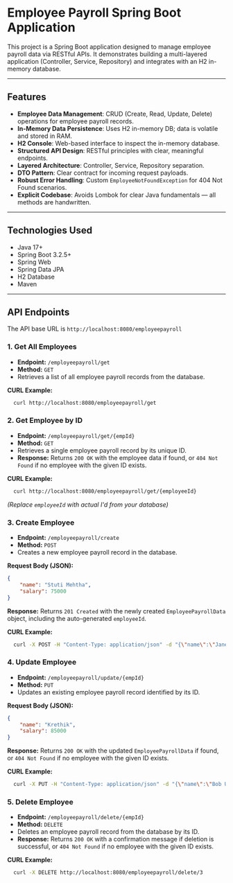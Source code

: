 #  Employee Payroll Spring Boot Application

This project is a Spring Boot application designed to manage employee payroll data via RESTful APIs. It demonstrates building a multi-layered application (Controller, Service, Repository) and integrates with an H2 in-memory database.

---

##  Features

- **Employee Data Management**: CRUD (Create, Read, Update, Delete) operations for employee payroll records.
- **In-Memory Data Persistence**: Uses H2 in-memory DB; data is volatile and stored in RAM.
- **H2 Console**: Web-based interface to inspect the in-memory database.
- **Structured API Design**: RESTful principles with clear, meaningful endpoints.
- **Layered Architecture**: Controller, Service, Repository separation.
- **DTO Pattern**: Clear contract for incoming request payloads.
- **Robust Error Handling**: Custom `EmployeeNotFoundException` for 404 Not Found scenarios.
- **Explicit Codebase**: Avoids Lombok for clear Java fundamentals — all methods are handwritten.

---

##  Technologies Used

- Java 17+
- Spring Boot 3.2.5+
- Spring Web
- Spring Data JPA
- H2 Database
- Maven

---
## API Endpoints
The API base URL is `http://localhost:8080/employeepayroll`

### 1. Get All Employees
* **Endpoint:** `/employeepayroll/get`
* **Method:** `GET`
*  Retrieves a list of all employee payroll records from the database.

**CURL Example:**
```bash
  curl http://localhost:8080/employeepayroll/get
```

### 2. Get Employee by ID
* **Endpoint:** `/employeepayroll/get/{empId}`
* **Method:** `GET`
*  Retrieves a single employee payroll record by its unique ID.
* **Response:** Returns `200 OK` with the employee data if found, or `404 Not Found` if no employee with the given ID exists.

**CURL Example:**
```bash
  curl http://localhost:8080/employeepayroll/get/{employeeId}
```
*(Replace `employeeId` with actual I'd from your database)*

### 3. Create Employee
* **Endpoint:** `/employeepayroll/create`
* **Method:** `POST`
* Creates a new employee payroll record in the database.

**Request Body (JSON):**
```json
{
    "name": "Stuti Mehtha",
    "salary": 75000
}
```

**Response:** Returns `201 Created` with the newly created `EmployeePayrollData` object, including the auto-generated `employeeId`.

**CURL Example:**
```bash
  curl -X POST -H "Content-Type: application/json" -d "{\"name\":\"Jane Smith\",\"salary\":70000}" http://localhost:8080/employeepayroll/create
```

### 4. Update Employee
* **Endpoint:** `/employeepayroll/update/{empId}`
* **Method:** `PUT`
* Updates an existing employee payroll record identified by its ID.

**Request Body (JSON):**
```json
{
    "name": "Krethik",
    "salary": 85000
}
```

**Response:** Returns `200 OK` with the updated `EmployeePayrollData` if found, or `404 Not Found` if no employee with the given ID exists.

**CURL Example:**
```bash
  curl -X PUT -H "Content-Type: application/json" -d "{\"name\":\"Bob Updated\",\"salary\":95000}" http://localhost:8080/employeepayroll/update/2
```

### 5. Delete Employee
* **Endpoint:** `/employeepayroll/delete/{empId}`
* **Method:** `DELETE`
* Deletes an employee payroll record from the database by its ID.
* **Response:** Returns `200 OK` with a confirmation message if deletion is successful, or `404 Not Found` if no employee with the given ID exists.

**CURL Example:**
```bash
  curl -X DELETE http://localhost:8080/employeepayroll/delete/3
```


